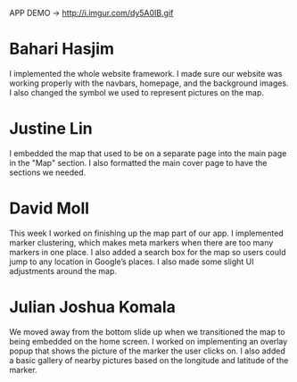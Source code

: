 APP DEMO -> http://i.imgur.com/dy5A0IB.gif

# Bahari Hasjim
I implemented the whole website framework. I made sure our website was working properly with the navbars, homepage, and the background images. I also changed the symbol we used to represent pictures on the map.

# Justine Lin
I embedded the map that used to be on a separate page into the main page in the "Map" section.  I also formatted the main cover page to have the sections we needed.

# David Moll
This week I worked on finishing up the map part of our app. I implemented marker clustering, which makes meta markers when there are too many markers in one place. I also added a search box for the map so users could jump to any location in Google’s places. I also made some slight UI adjustments around the map.

# Julian Joshua Komala
We moved away from the bottom slide up when we transitioned the map to being embedded on the home screen. I worked on implementing an overlay popup that shows the picture of the marker the user clicks on. I also added a basic gallery of nearby pictures based on the longitude and latitude of the marker.
